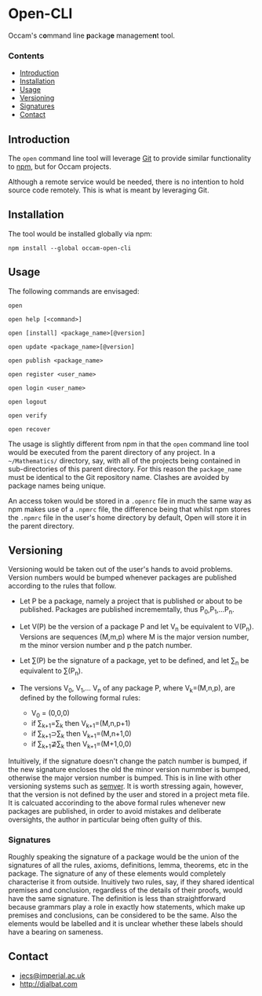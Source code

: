 # Open-CLI

Occam's c**o**mmand line **p**ackag**e** manageme**n**t tool.

### Contents

- [Introduction](#introduction)
- [Installation](#installation)
- [Usage](#usage)
- [Versioning](#versioning)
- [Signatures](#signatures)
- [Contact](#contact)

## Introduction

The `open` command line tool will leverage [Git](https://git-scm.com/) to provide similar functionality to [npm](https://www.npmjs.com/), but for Occam projects.

Although a remote service would be needed, there is no intention to hold source code remotely. This is what is meant by leveraging Git.

## Installation

The tool would be installed globally via npm:

    npm install --global occam-open-cli

## Usage

The following commands are envisaged:

    open

    open help [<command>]

    open [install] <package_name>[@version]

    open update <package_name>[@version]

    open publish <package_name>

    open register <user_name>

    open login <user_name>

    open logout

    open verify

    open recover

The usage is slightly different from npm in that the `open` command line tool would be executed from the parent directory of any project. In a `~/Mathematics/` directory, say, with all of the projects being contained in sub-directories of this parent directory. For this reason the `package_name` must be identical to the Git repository name. Clashes are avoided by package names being unique.

An access token would be stored in a `.openrc` file in much the same way as npm makes use of a `.npmrc` file, the difference being that whilst npm stores the `.npmrc` file in the user's home directory by default, Open will store it in the parent directory.

## Versioning

Versioning would be taken out of the user's hands to avoid problems. Version numbers would be bumped whenever packages are published according to the rules that follow.

* Let P be a package, namely a project that is published or about to be published. Packages are published incrememtally, thus P<sub>0</sub>,P<sub>1</sub>,...P<sub>n</sub>. 

* Let V(P) be the version of a package P and let V<sub>n</sub> be equivalent to V(P<sub>n</sub>). Versions are sequences (M,m,p) where M is the major version number, m the minor version number and p the patch number. 

* Let ∑(P) be the signature of a package, yet to be defined, and let ∑<sub>n</sub> be equivalent to ∑(P<sub>n</sub>).

* The versions V<sub>0</sub>, V<sub>1</sub>,... V<sub>n</sub> of any package P, where V<sub>k</sub>=(M,n,p), are defined by the following formal rules:
  - V<sub>0</sub> = (0,0,0)
  - if ∑<sub>k+1</sub>=∑<sub>k</sub> then V<sub>k+1</sub>=(M,n,p+1)
  - if ∑<sub>k+1</sub>⊃∑<sub>k</sub> then V<sub>k+1</sub>=(M,n+1,0)
  - if ∑<sub>k+1</sub>⊉∑<sub>k</sub> then V<sub>k+1</sub>=(M+1,0,0)
  
Intuitively, if the signature doesn't change the patch number is bumped, if the new signature encloses the old the minor version nummber is bumped, otherwise the major version number is bumped. This is in line with other versioning systems such as [semver]([http://semver.org/). It is worth stressing again, however, that the version is not defined by the user and stored in a project meta file. It is calcuated accorinding to the above formal rules whenever new packages are published, in order to avoid mistakes and deliberate oversights, the author in particular being often guilty of this.

### Signatures

Roughly speaking the signature of a package would be the union of the signatures of all the rules, axioms, definitions, lemma, theorems, etc in the package. The signature of any of these elements would completely characterise it from outside. Inuitively two rules, say, if they shared identical premises and conclusion, regardless of the details of their proofs, would have the same signature. The definition is less than straightforward because grammars play a role in exactly how statements, which make up premises and conclusions, can be considered to be the same. Also the elements would be labelled and it is unclear whether these labels should have a bearing on sameness.
## Contact

* jecs@imperial.ac.uk
* http://djalbat.com
